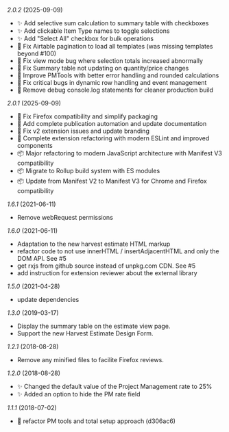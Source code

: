 *2.0.2* (2025-09-09)
 - ✨ Add selective sum calculation to summary table with checkboxes
 - ✨ Add clickable Item Type names to toggle selections
 - ✨ Add "Select All" checkbox for bulk operations
 - 🐛 Fix Airtable pagination to load all templates (was missing templates beyond #100)
 - 🐛 Fix view mode bug where selection totals increased abnormally
 - 🐛 Fix Summary table not updating on quantity/price changes
 - 🔧 Improve PMTools with better error handling and rounded calculations
 - 🔧 Fix critical bugs in dynamic row handling and event management
 - 🧹 Remove debug console.log statements for cleaner production build

*2.0.1* (2025-09-09)
 - 🔧 Fix Firefox compatibility and simplify packaging
 - 🔧 Add complete publication automation and update documentation  
 - 🔧 Fix v2 extension issues and update branding
 - 🔧 Complete extension refactoring with modern ESLint and improved components
 - 📦 Major refactoring to modern JavaScript architecture with Manifest V3 compatibility
 - 📦 Migrate to Rollup build system with ES modules
 - 📦 Update from Manifest V2 to Manifest V3 for Chrome and Firefox compatibility

*1.6.1* (2021-06-11)
 - Remove webRequest permissions

*1.6.0* (2021-06-11)
 - Adaptation to the new harvest estimate HTML markup
 - refactor code to not use innerHTML / insertAdjacentHTML and only the DOM API. See #5
 - get rxjs from github source instead of unpkg.com CDN. See #5
 - add instruction for extension reviewer about the external library

*1.5.0* (2021-04-28)
 - update dependencies

*1.3.0* (2019-03-17)
 - Display the summary table on the estimate view page.
 - Support the new Harvest Estimate Design Form.

*1.2.1* (2018-08-28)
  - Remove any minified files to facilite Firefox reviews.

*1.2.0* (2018-08-28)
  - ✨ Changed the default value of the Project Management rate to 25%
  - ✨ Added an option to hide the PM rate field

*1.1.1* (2018-07-02)
  - 🔨 refactor PM tools and total setup approach (d306ac6)
